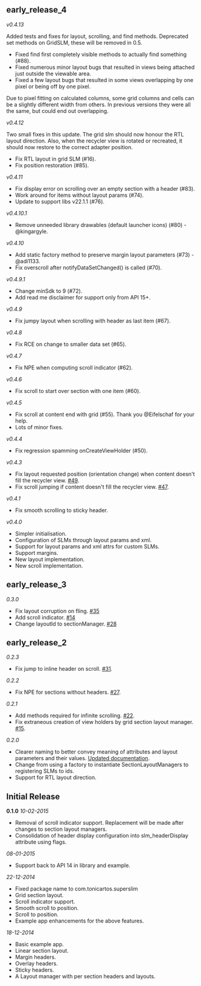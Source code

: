 ## early_release_4
*v0.4.13*

Added tests and fixes for layout, scrolling, and find methods. Deprecated set methods on GridSLM, these will be removed in 0.5.

- Fixed find first completely visible methods to actually find something (#88).
- Fixed numerous minor layout bugs that resulted in views being attached just outside the viewable area.
- Fixed a few layout bugs that resulted in some views overlapping by one pixel or being off by one pixel.

Due to pixel fitting on calculated columns, some grid columns and cells can be a slightly different width from others. In previous versions they were all the same, but could end out overlapping.

*v0.4.12*

Two small fixes in this update. The grid slm should now honour the RTL layout direction. Also, when the recycler view is rotated or recreated, it should now restore to the correct adapter position.

- Fix RTL layout in grid SLM (#16).
- Fix position restoration (#85).

*v0.4.11*
- Fix display error on scrolling over an empty section with a header (#83).
- Work around for items without layout params (#74).
- Update to support libs v22.1.1 (#76).

*v0.4.10.1*
- Remove unneeded library drawables (default launcher icons) (#80) - @kingargyle.

*v0.4.10*
- Add static factory method to preserve margin layout parameters (#73) - @adi1133.
- Fix overscroll after notifyDataSetChanged() is called (#70).

*v0.4.9.1*
- Change minSdk to 9 (#72).
- Add read me disclaimer for support only from API 15+.

*v0.4.9*
- Fix jumpy layout when scrolling with header as last item (#67).

*v0.4.8*
- Fix RCE on change to smaller data set (#65).

*v0.4.7*
- Fix NPE when computing scroll indicator (#62).

*v0.4.6*
- Fix scroll to start over section with one item (#60).

*v0.4.5*
- Fix scroll at content end with grid (#55). Thank you @Eifelschaf for your help.
- Lots of minor fixes.

*v0.4.4*
- Fix regression spamming onCreateViewHolder (#50).

*v0.4.3*
- Fix layout requested position (orientation change) when content doesn't fill the recycler view. [#49](../issues/49).
- Fix scroll jumping if content doesn't fill the recycler view. [#47](../issues/47).

*v0.4.1*
- Fix smooth scrolling to sticky header.

*v0.4.0*
- Simpler initialisation.
- Configuration of SLMs through layout params and xml.
- Support for layout params and xml attrs for custom SLMs.
- Support margins.
- New layout implementation.
- New scroll implementation.

## early_release_3
*0.3.0*
- Fix layout corruption on fling. [#35](../issues/35)
- Add scroll indicator. [#14](../issues/14)
- Change layoutId to sectionManager. [#28](../issures/28)

## early_release_2
*0.2.3*
- Fix jump to inline header on scroll. [#31](../issues/31).

*0.2.2*
- Fix NPE for sections without headers. [#27](../issues/27).

*0.2.1*
- Add methods required for infinite scrolling. [#22](../issues/22).
- Fix extraneous creation of view holders by grid section layout manager. [#15](../issues/15).

*0.2.0*
- Clearer naming to better convey meaning of attributes and layout parameters and their values. [Updated documentation](../wiki/Content-View-Attributes-and-Parameters).
- Change from using a factory to instantiate SectionLayoutManagers to registering SLMs to ids.
- Support for RTL layout direction.

## Initial Release
**0.1.0**
*10-02-2015*
- Removal of scroll indicator support. Replacement will be made after changes to section layout managers.
- Consolidation of header display configuration into slm_headerDisplay attribute using flags.

*08-01-2015*
- Support back to API 14 in library and example.

*22-12-2014*
- Fixed package name to com.tonicartos.superslim
- Grid section layout.
- Scroll indicator support.
- Smooth scroll to position.
- Scroll to position.
- Example app enhancements for the above features.

*18-12-2014*
- Basic example app.
- Linear section layout.
- Margin headers.
- Overlay headers.
- Sticky headers.
- A Layout manager with per section headers and layouts.

